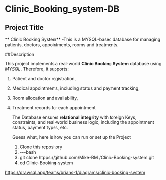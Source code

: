# Clinic_Booking_system-DB
## Project Title
** Clinic Booking System**   -This is a MYSQL-based database for managing patients, doctors, appointments, rooms and treatments.

##Description

This project implements a real-world **Clinic Booking System** database using *MYSQL*. Therefore, it supports:
1. Patient and doctor registration,
2. Medical appointments, including status and payment tracking,
3. Room allocation and availability,
4. Treatment records for each appointment

   The Database ensures **relational integrity** with foreign Keys, constraints, and real-world business logic, including the appointment status, payment types, etc.

   Guess what, here is how you can run or set up the Project
   1. Clone this repository
   2. ---bash
   3. git clone htpps://github.com/Mike-BM
/Clinic-Booking-system.git
   4. cd Clinic-Booking-system





https://drawsql.app/teams/brians-1/diagrams/clinic-booking-system
